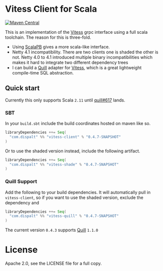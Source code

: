 # Vitess Client for Scala

[![Maven Central](https://maven-badges.herokuapp.com/maven-central/com.dispalt/vitess-client_2.11/badge.svg?style=plastic)](https://maven-badges.herokuapp.com/maven-central/com.dispalt/vitess-client_2.11)


This is an implementation of the [Vitess](http://vitess.io) grpc interface using a full scala toolchain.
The reason for this is three-fold.  

* Using [ScalaPB](https://github.com/trueaccord/ScalaPB) gives a more scala-like interface.
* Netty 4.1 incompatibility. There are two clients one is shaded the other is not. Netty 4.0 to 4.1 introduced
multiple binary incompatibilities which makes it hard to integrate two different dependency trees
* I can build a [Quill](https://github.com/getquill/quill/) adapter for [Vitess](http://vitess.io), 
which is a great lightweight compile-time SQL abstraction.

## Quick start

Currently this only supports Scala `2.11` until [quill#617](https://github.com/getquill/quill/pull/617) lands.

### SBT

In your `build.sbt` include the build coordinates hosted on maven like so.

```scala
libraryDependencies ++= Seq(
  "com.dispalt" %% "vitess-client" % "0.4.7-SNAPSHOT"
)
```

Or to use the shaded version instead, include the following artifact.

```scala
libraryDependencies ++= Seq(
  "com.dispalt" %% "vitess-shade" % "0.4.7-SNAPSHOT"
)
```

### Quill Support

Add the following to your build dependencies.  It will automatically pull in `vitess-client`,
so if you want to use the shaded version, exclude the dependency and 

```scala
libraryDependencies ++= Seq(
  "com.dispalt" %% "vitess-quill" % "0.4.7-SNAPSHOT"
)
```

The current version `0.4.3` supports [Quill](getquill.io) `1.1.0`

# License

Apache 2.0, see the LICENSE file for a full copy.